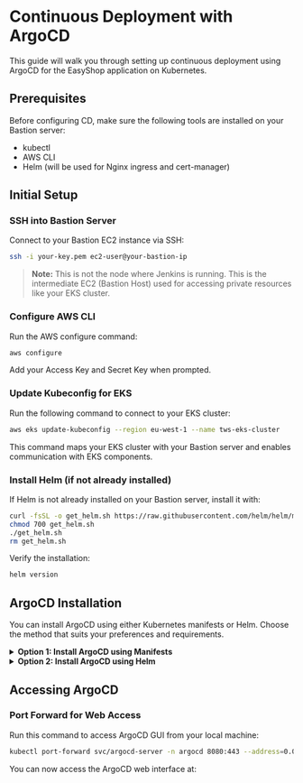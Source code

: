 # Continuous Deployment with ArgoCD

This guide will walk you through setting up continuous deployment using ArgoCD for the EasyShop application on Kubernetes.

## Prerequisites

Before configuring CD, make sure the following tools are installed on your Bastion server:

- kubectl
- AWS CLI
- Helm (will be used for Nginx ingress and cert-manager)

## Initial Setup

### SSH into Bastion Server

Connect to your Bastion EC2 instance via SSH:

```bash
ssh -i your-key.pem ec2-user@your-bastion-ip
```

> **Note:** This is not the node where Jenkins is running. This is the intermediate EC2 (Bastion Host) used for accessing private resources like your EKS cluster.

### Configure AWS CLI

Run the AWS configure command:

```bash
aws configure
```

Add your Access Key and Secret Key when prompted.

### Update Kubeconfig for EKS

Run the following command to connect to your EKS cluster:

```bash
aws eks update-kubeconfig --region eu-west-1 --name tws-eks-cluster
```

This command maps your EKS cluster with your Bastion server and enables communication with EKS components.

### Install Helm (if not already installed)

If Helm is not already installed on your Bastion server, install it with:

```bash
curl -fsSL -o get_helm.sh https://raw.githubusercontent.com/helm/helm/main/scripts/get-helm-3
chmod 700 get_helm.sh
./get_helm.sh
rm get_helm.sh
```

Verify the installation:

```bash
helm version
```

## ArgoCD Installation

You can install ArgoCD using either Kubernetes manifests or Helm. Choose the method that suits your preferences and requirements.

<details>
<summary><b>Option 1: Install ArgoCD using Manifests</b></summary>

### Create ArgoCD Namespace

```bash
kubectl create namespace argocd
```

### Install ArgoCD

```bash
kubectl apply -n argocd -f https://raw.githubusercontent.com/argoproj/argo-cd/stable/manifests/install.yaml
```

### Monitor Pod Creation

```bash
watch kubectl get pods -n argocd
```

Wait until all pods are in the Running state.

### Configure ArgoCD Service

Check ArgoCD services:

```bash
kubectl get svc -n argocd
```

Change ArgoCD Server service to NodePort for external access:

```bash
kubectl patch svc argocd-server -n argocd -p '{"spec": {"type": "NodePort"}}'
```

</details>

<details>
<summary><b>Option 2: Install ArgoCD using Helm</b></summary>

### Add ArgoCD Helm Repository

```bash
helm repo add argo https://argoproj.github.io/argo-helm
helm repo update
```

### Create ArgoCD Namespace

```bash
kubectl create namespace argocd
```

### Install ArgoCD using Helm

```bash
helm install argocd argo/argo-cd \
  --namespace argocd \
  --set server.service.type=NodePort
```

### Monitor Pod Creation

```bash
watch kubectl get pods -n argocd
```

Wait until all pods are in the Running state.

### Check ArgoCD Service

Verify the ArgoCD service is properly configured:

```bash
kubectl get svc -n argocd
```

</details>

## Accessing ArgoCD

### Port Forward for Web Access

Run this command to access ArgoCD GUI from your local machine:

```bash
kubectl port-forward svc/argocd-server -n argocd 8080:443 --address=0.0.0.0 &
```

You can now access the ArgoCD web interface at:
